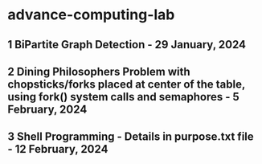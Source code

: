 # advance-computing-lab

## 1 BiPartite Graph Detection - 29 January, 2024
## 2 Dining Philosophers Problem with chopsticks/forks placed at center of the table, using fork() system calls and semaphores - 5 February, 2024
## 3 Shell Programming - Details in purpose.txt file - 12 February, 2024